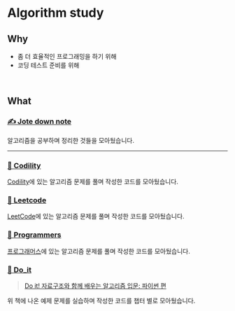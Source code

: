 # Algorithm study

## Why

- 좀 더 효율적인 프로그래밍을 하기 위해
- 코딩 테스트 준비를 위해

<br>

## What

### [✍️ Jote down note](https://github.com/Joie-Kim/Algorithm/tree/master/Jote-down-note)

알고리즘을 공부하며 정리한 것들을 모아뒀습니다.

---

### [🐤 Codility](https://github.com/Joie-Kim/Algorithm/tree/master/Codility)

[Codility](https://app.codility.com/programmers/lessons/1-iterations/)에 있는 알고리즘 문제를 풀며 작성한 코드를 모아뒀습니다.

### [🐥 Leetcode](https://github.com/Joie-Kim/Algorithm/tree/master/Leetcode)

[LeetCode](https://leetcode.com/problemset/all/)에 있는 알고리즘 문제를 풀며 작성한 코드를 모아뒀습니다.

### [🐣 Programmers](https://github.com/Joie-Kim/Algorithm/tree/master/Programmers)

[프로그래머스](https://programmers.co.kr/)에 있는 알고리즘 문제를 풀며 작성한 코드를 모아뒀습니다.

### [🥚 Do_it](https://github.com/Joie-Kim/Algorithm/tree/master/Do_it)

> [Do it! 자료구조와 함께 배우는 알고리즘 입문: 파이썬 편](http://www.kyobobook.co.kr/product/detailViewKor.laf?ejkGb=KOR&mallGb=KOR&barcode=9791163031727&orderClick=LAG&Kc=)

위 책에 나온 예제 문제를 실습하며 작성한 코드를 챕터 별로 모아뒀습니다.
